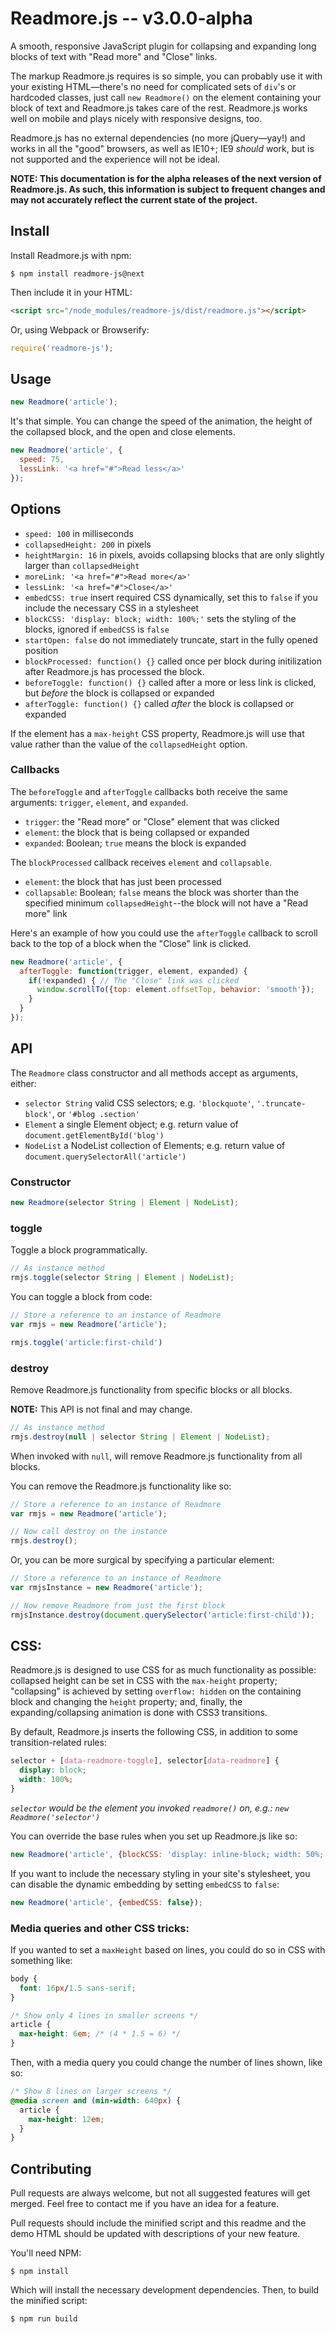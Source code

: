 # Readmore.js -- v3.0.0-alpha

A smooth, responsive JavaScript plugin for collapsing and expanding long blocks of text with "Read more" and "Close" links.

The markup Readmore.js requires is so simple, you can probably use it with your existing HTML—there's no need for complicated sets of `div`'s or hardcoded classes, just call `new Readmore()` on the element containing your block of text and Readmore.js takes care of the rest. Readmore.js works well on mobile and plays nicely with responsive designs, too.

Readmore.js has no external dependencies (no more jQuery—yay!) and works in all the "good" browsers, as well as IE10+; IE9 _should_ work, but is not supported and the experience will not be ideal.


**NOTE: This documentation is for the alpha releases of the next version of Readmore.js. As such, this information is subject to frequent changes and may not accurately reflect the current state of the project.**


## Install

Install Readmore.js with npm:

```
$ npm install readmore-js@next
```

Then include it in your HTML:

```html
<script src="/node_modules/readmore-js/dist/readmore.js"></script>
```

Or, using Webpack or Browserify:

```javascript
require('readmore-js');
```


## Usage

```javascript
new Readmore('article');
```

It's that simple. You can change the speed of the animation, the height of the collapsed block, and the open and close elements.

```javascript
new Readmore('article', {
  speed: 75,
  lessLink: '<a href="#">Read less</a>'
});
```

## Options

* `speed: 100` in milliseconds
* `collapsedHeight: 200` in pixels
* `heightMargin: 16` in pixels, avoids collapsing blocks that are only slightly larger than `collapsedHeight`
* `moreLink: '<a href="#">Read more</a>'`
* `lessLink: '<a href="#">Close</a>'`
* `embedCSS: true` insert required CSS dynamically, set this to `false` if you include the necessary CSS in a stylesheet
* `blockCSS: 'display: block; width: 100%;'` sets the styling of the blocks, ignored if `embedCSS` is `false`
* `startOpen: false` do not immediately truncate, start in the fully opened position
* `blockProcessed: function() {}` called once per block during initilization after Readmore.js has processed the block.
* `beforeToggle: function() {}` called after a more or less link is clicked, but *before* the block is collapsed or expanded
* `afterToggle: function() {}` called *after* the block is collapsed or expanded

If the element has a `max-height` CSS property, Readmore.js will use that value rather than the value of the `collapsedHeight` option.

### Callbacks

The `beforeToggle` and `afterToggle` callbacks both receive the same arguments: `trigger`, `element`, and `expanded`.

* `trigger`: the "Read more" or "Close" element that was clicked
* `element`: the block that is being collapsed or expanded
* `expanded`: Boolean; `true` means the block is expanded

The `blockProcessed` callback receives `element` and `collapsable`.

* `element`: the block that has just been processed
* `collapsable`: Boolean; `false` means the block was shorter than the specified minimum `collapsedHeight`--the block will not have a "Read more" link

Here's an example of how you could use the `afterToggle` callback to scroll back to the top of a block when the "Close" link is clicked.

```javascript
new Readmore('article', {
  afterToggle: function(trigger, element, expanded) {
    if(!expanded) { // The "Close" link was clicked
      window.scrollTo({top: element.offsetTop, behavior: 'smooth'});
    }
  }
});
```


## API

The `Readmore` class constructor and all methods accept as arguments, either:

* `selector String` valid CSS selectors; e.g. `'blockquote'`, `'.truncate-block'`, or `'#blog .section'`
* `Element` a single Element object; e.g. return value of `document.getElementById('blog')`
* `NodeList` a NodeList collection of Elements; e.g. return value of `document.querySelectorAll('article')`

### Constructor

```javascript
new Readmore(selector String | Element | NodeList);
```

### toggle

Toggle a block programmatically.

```javascript
// As instance method
rmjs.toggle(selector String | Element | NodeList);
```

You can toggle a block from code:

```javascript
// Store a reference to an instance of Readmore
var rmjs = new Readmore('article');

rmjs.toggle('article:first-child')
```

### destroy

Remove Readmore.js functionality from specific blocks or all blocks.

**NOTE:** This API is not final and may change.

```javascript
// As instance method
rmjs.destroy(null | selector String | Element | NodeList);
```

When invoked with `null`, will remove Readmore.js functionality from all blocks.

You can remove the Readmore.js functionality like so:

```javascript
// Store a reference to an instance of Readmore
var rmjs = new Readmore('article');

// Now call destroy on the instance
rmjs.destroy();
```

Or, you can be more surgical by specifying a particular element:

```javascript
// Store a reference to an instance of Readmore
var rmjsInstance = new Readmore('article');

// Now remove Readmore from just the first block
rmjsInstance.destroy(document.querySelector('article:first-child'));
```


## CSS:

Readmore.js is designed to use CSS for as much functionality as possible: collapsed height can be set in CSS with the `max-height` property; "collapsing" is achieved by setting `overflow: hidden` on the containing block and changing the `height` property; and, finally, the expanding/collapsing animation is done with CSS3 transitions.

By default, Readmore.js inserts the following CSS, in addition to some transition-related rules:

```css
selector + [data-readmore-toggle], selector[data-readmore] {
  display: block;
  width: 100%;
}
```

_`selector` would be the element you invoked `readmore()` on, e.g.: `new Readmore('selector')`_

You can override the base rules when you set up Readmore.js like so:

```javascript
new Readmore('article', {blockCSS: 'display: inline-block; width: 50%;'});
```

If you want to include the necessary styling in your site's stylesheet, you can disable the dynamic embedding by setting `embedCSS` to `false`:

```javascript
new Readmore('article', {embedCSS: false});
```

### Media queries and other CSS tricks:

If you wanted to set a `maxHeight` based on lines, you could do so in CSS with something like:

```css
body {
  font: 16px/1.5 sans-serif;
}

/* Show only 4 lines in smaller screens */
article {
  max-height: 6em; /* (4 * 1.5 = 6) */
}
```

Then, with a media query you could change the number of lines shown, like so:

```css
/* Show 8 lines on larger screens */
@media screen and (min-width: 640px) {
  article {
    max-height: 12em;
  }
}
```


## Contributing

Pull requests are always welcome, but not all suggested features will get merged. Feel free to contact me if you have an idea for a feature.

Pull requests should include the minified script and this readme and the demo HTML should be updated with descriptions of your new feature.

You'll need NPM:

```
$ npm install
```

Which will install the necessary development dependencies. Then, to build the minified script:

```
$ npm run build
```
